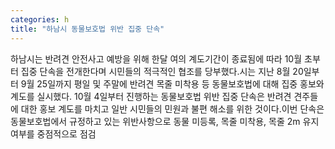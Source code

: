 ```yaml
---
categories: h
title: "하남시 동물보호법 위반 집중 단속"
---
```

하남시는 반려견 안전사고 예방을 위해 한달 여의 계도기간이 종료됨에 따라 10월 초부터 집중 단속을 전개한다며 시민들의 적극적인 협조를 당부했다.시는 지난 8월 20일부터 9월 25일까지 평일 및 주말에 반려견 목줄 미착용 등 동물보호법에 대해 집중 홍보와 계도를 실시했다. 10월 4일부터 진행하는 동물보호법 위반 집중 단속은 반려견 견주들에 대한 홍보 계도를 마치고 일반 시민들의 민원과 불편 해소를 위한 것이다.이번 단속은 동물보호법에서 규정하고 있는 위반사항으로 동물 미등록, 목줄 미착용, 목줄 2m 유지 여부를 중점적으로 점검